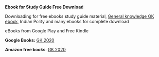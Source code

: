 <strong>Ebook for Study Guide Free Download</strong>

Downloading for free ebooks study guide material, <a href="https://www.fdaytalk.com/gk-pdf-download/" target="_blank" rel="noopener">General knowledge GK ebook</a>, Indian Polity and many ebooks for complete download

eBooks from Google Play and Free Kindle

<strong>Google Books:</strong> <a href="https://play.google.com/store/books/details?id=DYPQDwAAQBAJ">GK 2020</a>

<strong>Amazon free books</strong>: <a href="https://www.amazon.in/General-Knowledge-GK-2019-Material-ebook/dp/B07WHLHD48/ref=sr_1_1?keywords=fdaytalk&amp;qid=1581915950&amp;sr=8-1">GK 2020</a>
